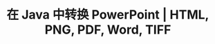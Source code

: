 ---
title: 在 Java 中转换 PowerPoint | HTML, PNG, PDF, Word, TIFF
linktitle: 转换 PowerPoint
type: docs
weight: 20
url: /zh/androidjava/convert-powerpoint/
description: 本文列出了可以用于将 PowerPoint (PPT, PPTX, ODP) 转换为不同格式（如 HTML, PNG, PDF, Word, TIFF 等）的主题和示例代码。 
---